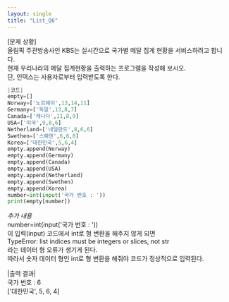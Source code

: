 ```yaml
---
layout: single
title: "List_Q6"
---
```


[문제 상황]<br>
올림픽 주관방송사인 KBS는 실시간으로 국가별 메달 집계 현황을 서비스하려고 합니다.<br>
현재 우리나라의 메달 집계현황을 출력하는 프로그램을 작성해 보시오.<br>
단, 인덱스는 사용자로부터 입력받도록 한다.

~~~python
|코드|
empty=[]
Norway=['노르웨이',13,14,11]
Germany=['독일',13,8,7]
Canada=['캐나다',11,8,9]
USA=['미국',9,8,6]
Netherland=['네덜란드',8,6,6]
Swethen=['스웨덴',6,6,0]
Korea=['대한민국',5,6,4]
empty.append(Norway)
empty.append(Germany)
empty.append(Canada)
empty.append(USA)
empty.append(Netherland)
empty.append(Swethen)
empty.append(Korea)
number=int(input('국가 번호 : '))
print(empty[number])
~~~

*추가 내용*<br>
number=int(input('국가 번호 : '))<br>
이 입력(input) 코드에서 int로 형 변환을 해주지 않게 되면<br>
TypeError: list indices must be integers or slices, not str<br>
라는 데이터 형 오류가 생기게 된다.<br>
따라서 숫자 데이터 형인 int로 형 변환을 해줘야 코드가 정상적으로 입력된다.

|출력 결과|<br>
국가 번호 : 6<br>
['대한민국', 5, 6, 4]
